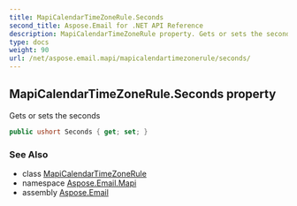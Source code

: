 ```yaml
---
title: MapiCalendarTimeZoneRule.Seconds
second_title: Aspose.Email for .NET API Reference
description: MapiCalendarTimeZoneRule property. Gets or sets the seconds
type: docs
weight: 90
url: /net/aspose.email.mapi/mapicalendartimezonerule/seconds/
---
```

## MapiCalendarTimeZoneRule.Seconds property

Gets or sets the seconds

```csharp
public ushort Seconds { get; set; }
```

### See Also

* class [MapiCalendarTimeZoneRule](../)
* namespace [Aspose.Email.Mapi](../../mapicalendartimezonerule/)
* assembly [Aspose.Email](../../../)



